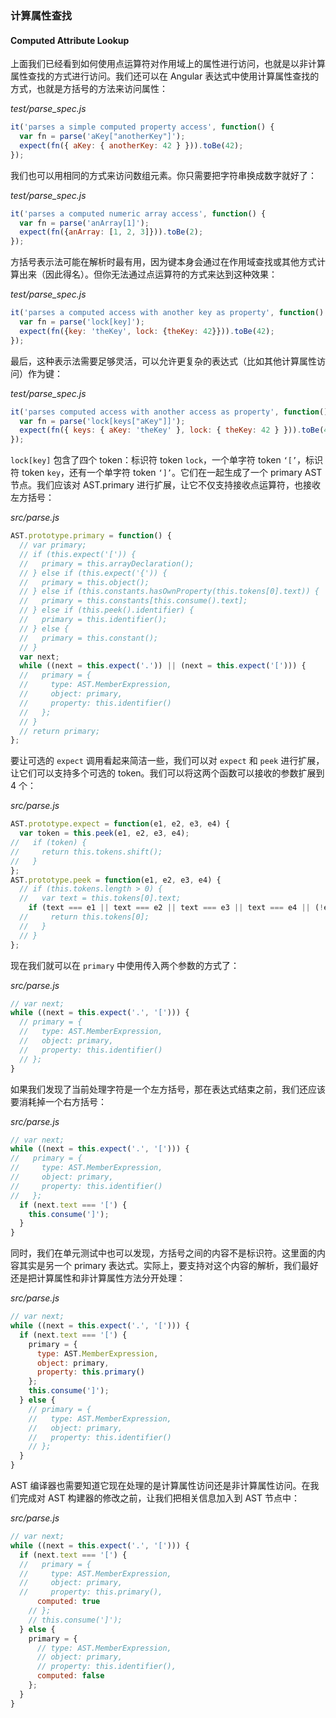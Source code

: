 ### 计算属性查找
#### Computed Attribute Lookup

上面我们已经看到如何使用点运算符对作用域上的属性进行访问，也就是以非计算属性查找的方式进行访问。我们还可以在 Angular 表达式中使用计算属性查找的方式，也就是方括号的方法来访问属性：

_test/parse_spec.js_

```js
it('parses a simple computed property access', function() {
  var fn = parse('aKey["anotherKey"]');
  expect(fn({ aKey: { anotherKey: 42 } })).toBe(42);
});
```

我们也可以用相同的方式来访问数组元素。你只需要把字符串换成数字就好了：

_test/parse_spec.js_

```js
it('parses a computed numeric array access', function() { 
  var fn = parse('anArray[1]');
  expect(fn({anArray: [1, 2, 3]})).toBe(2);
});
```

方括号表示法可能在解析时最有用，因为键本身会通过在作用域查找或其他方式计算出来（因此得名）。但你无法通过点运算符的方式来达到这种效果：

_test/parse_spec.js_

```js
it('parses a computed access with another key as property', function() { 
  var fn = parse('lock[key]');
  expect(fn({key: 'theKey', lock: {theKey: 42}})).toBe(42);
});
```

最后，这种表示法需要足够灵活，可以允许更复杂的表达式（比如其他计算属性访问）作为键：

_test/parse_spec.js_

```js
it('parses computed access with another access as property', function() {
  var fn = parse('lock[keys["aKey"]]');
  expect(fn({ keys: { aKey: 'theKey' }, lock: { theKey: 42 } })).toBe(42);
});
```

`lock[key]` 包含了四个 token：标识符 token `lock`，一个单字符 token `‘[’`，标识符 token `key`，还有一个单字符 token `‘]’`。它们在一起生成了一个 primary AST 节点。我们应该对 AST.primary 进行扩展，让它不仅支持接收点运算符，也接收左方括号：

_src/parse.js_

```js
AST.prototype.primary = function() {
  // var primary;
  // if (this.expect('[')) {
  //   primary = this.arrayDeclaration();
  // } else if (this.expect('{')) {
  //   primary = this.object();
  // } else if (this.constants.hasOwnProperty(this.tokens[0].text)) {
  //   primary = this.constants[this.consume().text];
  // } else if (this.peek().identifier) {
  //   primary = this.identifier();
  // } else {
  //   primary = this.constant();
  // }
  var next;
  while ((next = this.expect('.')) || (next = this.expect('['))) {
  //   primary = {
  //     type: AST.MemberExpression,
  //     object: primary,
  //     property: this.identifier()
  //   };
  // }
  // return primary;
};
```

要让可选的 `expect` 调用看起来简洁一些，我们可以对 `expect` 和 `peek` 进行扩展，让它们可以支持多个可选的 token。我们可以将这两个函数可以接收的参数扩展到 4 个：

_src/parse.js_

```js
AST.prototype.expect = function(e1, e2, e3, e4) {
  var token = this.peek(e1, e2, e3, e4);
//   if (token) {
//     return this.tokens.shift();
//   }
};
AST.prototype.peek = function(e1, e2, e3, e4) {
  // if (this.tokens.length > 0) {
  //   var text = this.tokens[0].text;
    if (text === e1 || text === e2 || text === e3 || text === e4 || (!e1 && !e2 && !e3 && !e4)) {
  //     return this.tokens[0];
  //   }
  // }
};
```

现在我们就可以在 `primary` 中使用传入两个参数的方式了：

_src/parse.js_

```js
// var next;
while ((next = this.expect('.', '['))) {
  // primary = {
  //   type: AST.MemberExpression,
  //   object: primary,
  //   property: this.identifier()
  // };
}
```

如果我们发现了当前处理字符是一个左方括号，那在表达式结束之前，我们还应该要消耗掉一个右方括号：

_src/parse.js_

```js
// var next;
while ((next = this.expect('.', '['))) {
//   primary = {
//     type: AST.MemberExpression,
//     object: primary,
//     property: this.identifier()
//   };
  if (next.text === '[') {
    this.consume(']');
  }
}
```

同时，我们在单元测试中也可以发现，方括号之间的内容不是标识符。这里面的内容其实是另一个 primary 表达式。实际上，要支持对这个内容的解析，我们最好还是把计算属性和非计算属性方法分开处理：

_src/parse.js_

```js
// var next;
while ((next = this.expect('.', '['))) {
  if (next.text === '[') {
    primary = {
      type: AST.MemberExpression,
      object: primary,
      property: this.primary()
    };
    this.consume(']');
  } else {
    // primary = {
    //   type: AST.MemberExpression,
    //   object: primary,
    //   property: this.identifier()
    // };
  }
}
```

AST 编译器也需要知道它现在处理的是计算属性访问还是非计算属性访问。在我们完成对 AST 构建器的修改之前，让我们把相关信息加入到 AST 节点中：

_src/parse.js_

```js
// var next;
while ((next = this.expect('.', '['))) {
  if (next.text === '[') {
  //   primary = {
  //     type: AST.MemberExpression,
  //     object: primary,
  //     property: this.primary(),
      computed: true
    // };
    // this.consume(']');
  } else {
    primary = {
      // type: AST.MemberExpression,
      // object: primary,
      // property: this.identifier(),
      computed: false
    };
  }
}
```